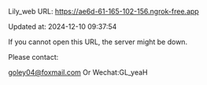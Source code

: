 Lily_web URL: https://ae6d-61-165-102-156.ngrok-free.app

Updated at: 2024-12-10 09:37:54

If you cannot open this URL, the server might be down.

Please contact: 

goley04@foxmail.com Or Wechat:GL_yeaH